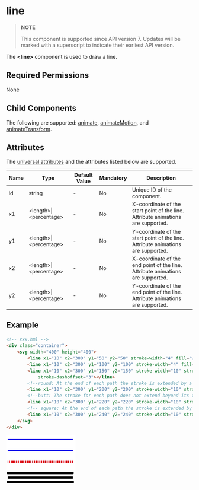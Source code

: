 # line


>  **NOTE**
>
>  This component is supported since API version 7. Updates will be marked with a superscript to indicate their earliest API version.

The **\<line>** component is used to draw a line.

## Required Permissions

None


## Child Components

The following are supported: [animate](js-components-svg-animate.md), [animateMotion](js-components-svg-animatemotion.md), and [animateTransform](js-components-svg-animatetransform.md).


## Attributes

The [universal attributes](js-components-svg-common-attributes.md) and the attributes listed below are supported.

| Name| Type| Default Value| Mandatory| Description|
| -------- | -------- | -------- | -------- | -------- |
| id | string | - | No| Unique ID of the component.|
| x1 | &lt;length&gt;\|&lt;percentage&gt; | - | No| X-coordinate of the start point of the line. Attribute animations are supported.|
| y1 | &lt;length&gt;\|&lt;percentage&gt; | - | No| Y-coordinate of the start point of the line. Attribute animations are supported.|
| x2 | &lt;length&gt;\|&lt;percentage&gt; | - | No| X-coordinate of the end point of the line. Attribute animations are supported.|
| y2 | &lt;length&gt;\|&lt;percentage&gt; | - | No| Y-coordinate of the end point of the line. Attribute animations are supported.|


## Example

```html
<!-- xxx.hml -->
<div class="container">
    <svg width="400" height="400">
        <line x1="10" x2="300" y1="50" y2="50" stroke-width="4" fill="white" stroke="blue"></line>
        <line x1="10" x2="300" y1="100" y2="100" stroke-width="4" fill="white" stroke="blue"></line>
        <line x1="10" x2="300" y1="150" y2="150" stroke-width="10" stroke="red" stroke-dasharray="5 3"
            stroke-dashoffset="3"></line>
        <!--round: At the end of each path the stroke is extended by a half circle with a diameter equal to the stroke width. -->
        <line x1="10" x2="300" y1="200" y2="200" stroke-width="10" stroke="black" stroke-linecap="round"></line>
        <!--butt: The stroke for each path does not extend beyond its two endpoints. -->
        <line x1="10" x2="300" y1="220" y2="220" stroke-width="10" stroke="black" stroke-linecap="butt"></line>
        <!-- square: At the end of each path the stroke is extended by a half circle, with the width being equal to half of the stroke width, and the height being equal to the stroke width. -->
        <line x1="10" x2="300" y1="240" y2="240" stroke-width="10" stroke="black" stroke-linecap="square"></line>
    </svg>
</div>
```


![en-us_image_0000001127284954](figures/en-us_image_0000001127284954.png)
